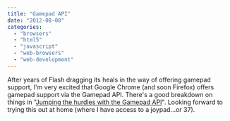 ```yaml
---
title: "Gamepad API"
date: "2012-08-08"
categories: 
  - "browsers"
  - "html5"
  - "javascript"
  - "web-browsers"
  - "web-development"
---
```


After years of Flash dragging its heals in the way of offering gamepad support, I'm very excited that Google Chrome (and soon Firefox) offers gamepad support via the Gamepad API. There's a good breakdown on things in "[Jumping the hurdles with the Gamepad API](http://www.html5rocks.com/en/tutorials/doodles/gamepad/)". Looking forward to trying this out at home (where I have access to a joypad...or 37).
